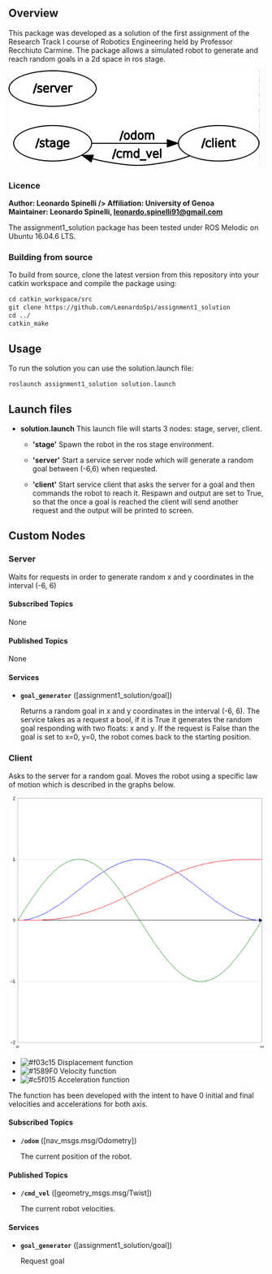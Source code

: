 ## Overview

This package was developed as a solution of the first assignment of the Research Track I course of Robotics Engineering held by Professor Recchiuto Carmine. The package allows a simulated robot to generate and reach random goals in a 2d space in ros stage.

![](solution.png)

### Licence

**Author: Leonardo Spinelli />
Affiliation: University of Genoa <br />
Maintainer: Leonardo Spinelli, leonardo.spinelli91@gmail.com**

The assignment1_solution package has been tested under ROS Melodic on Ubuntu 16.04.6 LTS.

### Building from source

To build from source, clone the latest version from this repository into your catkin workspace and compile the package using:

	cd catkin_workspace/src
	git clone https://github.com/LeonardoSpi/assignment1_solution
	cd ../
	catkin_make

## Usage

To run the solution you can use the solution.launch file:

	roslaunch assignment1_solution solution.launch

## Launch files

* **solution.launch** This launch file will starts 3 nodes: stage, server, client.

	- **'stage'** Spawn the robot in the ros stage environment.

	- **'server'** Start a service server node which will generate a random goal between (-6,6) when requested.

	- **'client'** Start service client that asks the server for a goal and then commands the robot to reach it. Respawn and output are set to True, so that the once a goal is reached the client will send another request and the output will be printed to screen.

## Custom Nodes

### Server

Waits for requests in order to generate random x and y coordinates in the interval (-6, 6)

#### Subscribed Topics

None

#### Published Topics

None

#### Services

* **`goal_generator`** ([assignment1_solution/goal])

	Returns a random goal in x and y coordinates in the interval (-6, 6). The service takes as a request a 		bool, if it is True it generates the random goal responding with two floats: x and y. If the request is 	False than the goal is set to x=0, y=0, the robot comes back to the starting position.

### Client

Asks to the server for a random goal. Moves the robot using a specific law of motion which is described in the graphs below.

![](it.plot.png)

- ![#f03c15](https://via.placeholder.com/15/f03c15/000000?text=+) Displacement function
- ![#1589F0](https://via.placeholder.com/15/1589F0/000000?text=+) Velocity function
- ![#c5f015](https://via.placeholder.com/15/c5f015/000000?text=+) Acceleration function

The function has been developed with the intent to have 0 initial and final velocities and accelerations for both axis.

#### Subscribed Topics

* **`/odom`** ([nav_msgs.msg/Odometry])

	The current position of the robot.

#### Published Topics

* **`/cmd_vel`** ([geometry_msgs.msg/Twist])

	The current robot velocities.

#### Services

* **`goal_generator`** ([assignment1_solution/goal])

	Request goal
 


